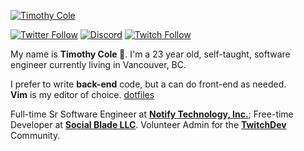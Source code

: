 [![Timothy Cole](https://github.com/TimothyCole/TimothyCole/raw/main/banner.png)](https://timcole.me)

[![Twitter Follow](https://img.shields.io/badge/dynamic/json.svg?color=1DA1F2&labelColor=1A90D9&logo=twitter&logoColor=ffffff&label=&query=%24.results[2].followers&url=https%3A%2F%2Ftimcole.me%2Fapi%2Fstats&suffix=%20Followers)](https://twitter.com/modesttim)
[![Discord](https://img.shields.io/discord/313591755180081153.svg?label=&logo=discord&logoColor=ffffff&color=7389D8&labelColor=6A7EC2)](https://modest.land/discord)
[![Twitch Follow](https://img.shields.io/badge/dynamic/json.svg?color=6441A4&labelColor=5A3A93&logo=twitch&label=&query=%24.results[1].followers&url=https%3A%2F%2Ftimcole.me%2Fapi%2Fstats&suffix=%20Followers)](https://www.twitch.tv/modesttim)

My name is **Timothy Cole 🦄**. I'm a 23 year old, self-taught, software engineer currently living in Vancouver, BC.

I prefer to write **back-end** code, but a can do front-end as needed.  
**Vim** is my editor of choice. [dotfiles](https://github.com/TimothyCole/dotfiles)

Full-time Sr Software Engineer at **[Notify Technology, Inc.](https://notify.me)**; Free-time Developer at **[Social Blade LLC](https://socialblade.com)**.
Volunteer Admin for the **[TwitchDev](https://dev.twitch.tv)** Community.
